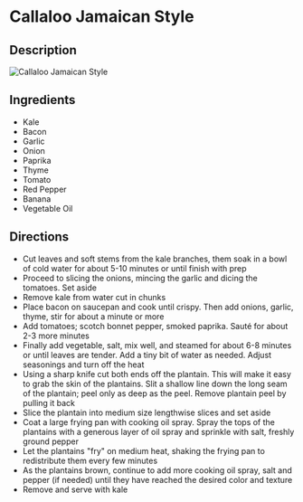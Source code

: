 # Callaloo Jamaican Style

## Description
![Callaloo Jamaican Style](https://www.themealdb.com/images/media/meals/ussyxw1515364536.jpg "Callaloo Jamaican Style")

## Ingredients
- Kale
- Bacon
- Garlic
- Onion
- Paprika
- Thyme
- Tomato
- Red Pepper
- Banana
- Vegetable Oil

## Directions
- Cut leaves and soft stems from the kale branches, them soak in a bowl of cold water for about 5-10 minutes or until finish with prep
- Proceed to slicing the onions, mincing the garlic and dicing the tomatoes. Set aside
- Remove kale from water cut in chunks
- Place bacon on saucepan and cook until crispy. Then add onions, garlic, thyme, stir for about a minute or more
- Add tomatoes; scotch bonnet pepper, smoked paprika. Sauté for about 2-3 more minutes
- Finally add vegetable, salt, mix well, and steamed for about 6-8 minutes or until leaves are tender. Add a tiny bit of water as needed. Adjust seasonings and turn off the heat
- Using a sharp knife cut both ends off the plantain. This will make it easy to grab the skin of the plantains. Slit a shallow line down the long seam of the plantain; peel only as deep as the peel. Remove plantain peel by pulling it back
- Slice the plantain into medium size lengthwise slices and set aside
- Coat a large frying pan with cooking oil spray. Spray the tops of the plantains with a generous layer of oil spray and sprinkle with salt, freshly ground pepper
- Let the plantains "fry" on medium heat, shaking the frying pan to redistribute them every few minutes
- As the plantains brown, continue to add more cooking oil spray, salt and pepper (if needed) until they have reached the desired color and texture
- Remove and serve with kale
